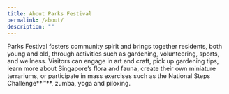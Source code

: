 ```yaml
---
title: About Parks Festival
permalink: /about/
description: ""
---
```



Parks Festival fosters community spirit and brings together residents, both young and old, through activities such as gardening, volunteering, sports, and wellness. Visitors can engage in art and craft, pick up gardening tips, learn more about Singapore’s flora and fauna, create their own miniature terrariums, or participate in mass exercises such as the National Steps Challenge**™**, zumba, yoga and piloxing.